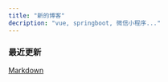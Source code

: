 ```yaml
---
title: "新的博客"
decription: "vue, springboot, 微信小程序..."
---
```


### 最近更新
[Markdown](/%E8%AF%AD%E8%A8%80%E7%B1%BB/Markdown/)